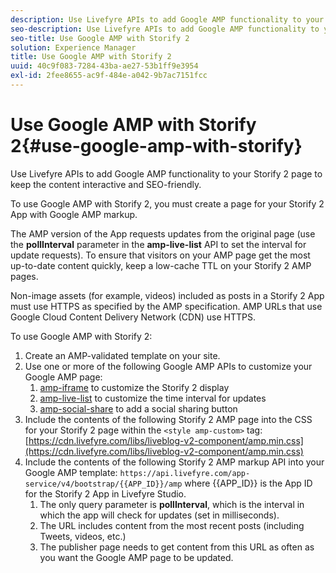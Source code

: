 ```yaml
---
description: Use Livefyre APIs to add Google AMP functionality to your Storify 2 page to keep the content interactive and SEO-friendly.
seo-description: Use Livefyre APIs to add Google AMP functionality to your Storify 2 page to keep the content interactive and SEO-friendly.
seo-title: Use Google AMP with Storify 2
solution: Experience Manager
title: Use Google AMP with Storify 2
uuid: 40c9f083-7284-43ba-ae27-53b1ff9e3954
exl-id: 2fee8655-ac9f-484e-a042-9b7ac7151fcc
---
```

# Use Google AMP with Storify 2{#use-google-amp-with-storify}

Use Livefyre APIs to add Google AMP functionality to your Storify 2 page to keep the content interactive and SEO-friendly.

To use Google AMP with Storify 2, you must create a page for your Storify 2 App with Google AMP markup.

The AMP version of the App requests updates from the original page (use the **pollInterval** parameter in the **amp-live-list** API to set the interval for update requests). To ensure that visitors on your AMP page get the most up-to-date content quickly, keep a low-cache TTL on your Storify 2 AMP pages.

Non-image assets (for example, videos) included as posts in a Storify 2 App must use HTTPS as specified by the AMP specification. AMP URLs that use Google Cloud Content Delivery Network (CDN) use HTTPS.

To use Google AMP with Storify 2:

1. Create an AMP-validated template on your site.
1. Use one or more of the following Google AMP APIs to customize your Google AMP page:
   1. [amp-iframe](https://www.ampproject.org/docs/reference/components/amp-iframe) to customize the Storify 2 display
   1. [amp-live-list](https://www.ampproject.org/docs/reference/components/amp-live-list) to customize the time interval for updates
   1. [amp-social-share](https://www.ampproject.org/docs/reference/components/amp-social-share) to add a social sharing button
1. Include the contents of the following Storify 2 AMP page into the CSS for your Storify 2 page within the `<style amp-custom>` tag: [https://cdn.livefyre.com/libs/liveblog-v2-component/amp.min.css](https://cdn.livefyre.com/libs/liveblog-v2-component/amp.min.css)
1. Include the contents of the following Storify 2 AMP markup API into your Google AMP template: `https://api.livefyre.com/app-service/v4/bootstrap/{{APP_ID}}/amp` where {{APP_ID}} is the App ID for the Storify 2 App in Livefyre Studio.
   1. The only query parameter is **pollInterval**, which is the interval in which the app will check for updates (set in milliseconds).
   1. The URL includes content from the most recent posts (including Tweets, videos, etc.)
   1. The publisher page needs to get content from this URL as often as you want the Google AMP page to be updated.
